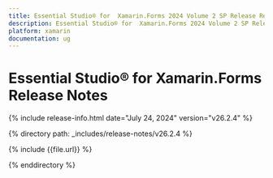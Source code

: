 ```yaml
---
title: Essential Studio® for  Xamarin.Forms 2024 Volume 2 SP Release Release Notes  
description: Essential Studio® for  Xamarin.Forms 2024 Volume 2 SP Release Release Notes  
platform: xamarin
documentation: ug
---
```


# Essential Studio® for  Xamarin.Forms  Release Notes  

{% include release-info.html date="July 24, 2024"  version="v26.2.4" %} 

{% directory path: _includes/release-notes/v26.2.4 %}

{% include {{file.url}} %}

{% enddirectory %}